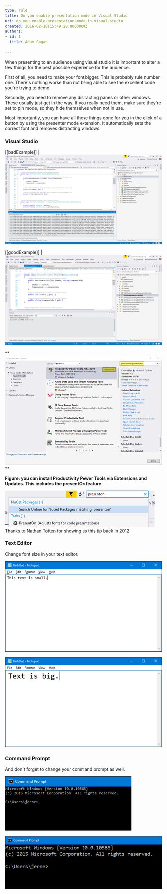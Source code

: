 ```yaml
---
type: rule
title: Do you enable presentation mode in Visual Studio
uri: do-you-enable-presentation-mode-in-visual-studio
created: 2016-02-18T15:49:20.0000000Z
authors:
- id: 1
  title: Adam Cogan

---
```


When presenting to an audience using visual studio it is important to alter a few things for the best possible experience for the audience.

 



First of all, you need to make your font bigger. This is probably rule number one. There's nothing worse than not being able to see the excellent code you're trying to demo.




Secondly, you need to remove any distracting panes or other windows. These usually just get in the way. If you really need them, make sure they're set to pin mode, so they hide themselves when not in use.




Most importantly, you can have all these things done for you in the click of a button by using the presenter mode extension. It automatically sets the correct font and removes distracting windows.

### Visual Studio
 
[[badExample]]
| ![Code is small and most of the Visual Studio UI is too small to read](present_off.png)
 
[[goodExample]]
| ![Code is much more readable and Visual Studio UI is large enough to read](present_on.png)

**
![](install.png)
**

**Figure: you can install Productivity Power Tools via Extensions and Updates. This includes the presentOn feature.**



 
![Use quick launch for toggling between presentOn and presentOff.](quick_launch.png)
Thanks to [Nathan Totten](https://ntotten.com/2012/12/12/visual-studio-2012-presentation-mode/) for showing us this tip back in 2012.




### Text Editor

Change font size in your text editor.
 
![Small font size](notepad_bad.png)
 
![Good font size](notepad_good2.png)

### Command Prompt

And don't forget to change your command prompt as well.
 
![Command prompts are hard to read](cmd_bad_2.png)
 
![Font size for command prompt should be about twice as much as by default](cmd_good_2.png)
